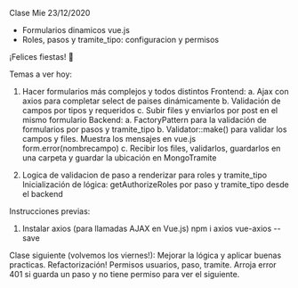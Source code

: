 Clase Mie 23/12/2020

- Formularios dinamicos vue.js
- Roles, pasos y tramite_tipo: configuracion y permisos

¡Felices fiestas! 🎄

Temas a ver hoy:
1. Hacer formularios más complejos y todos distintos
    Frontend:
    a. Ajax con axios para completar select de paises dinámicamente
    b. Validación de campos por tipos y requeridos
    c. Subir files y enviarlos por post en el mismo formulario
    Backend:
    a. FactoryPattern para la validación de formularios por pasos y tramite_tipo
    b. Validator::make() para validar los campos y files. Muestra los mensajes en vue.js form.error(nombrecampo)
    c. Recibir los files, validarlos, guardarlos en una carpeta y guardar la ubicación en MongoTramite


2. Logica de validacion de paso a renderizar para roles y tramite_tipo
    Inicialización de lógica: getAuthorizeRoles por paso y tramite_tipo desde el backend



Instrucciones previas:
1. Instalar axios (para llamadas AJAX en Vue.js)
npm i axios vue-axios --save

Clase siguiente (volvemos los viernes!):
Mejorar la lógica y aplicar buenas practicas. Refactorización!
Permisos usuarios, paso, tramite. Arroja error 401 si guarda un paso y no tiene permiso para ver el siguiente.
